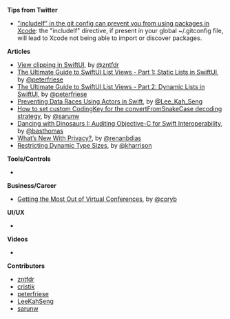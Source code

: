 **Tips from Twitter**

* ["includeIf" in the git config can prevent you from using packages in Xcode](https://twitter.com/cristiankocza/status/1433778633626247172): the "includeIf" directive, if present in your global ~/.gitconfig file, will lead to Xcode not being able to import or discover packages.

**Articles**

* [View clipping in SwiftUI](https://www.fivestars.blog/articles/swiftui-clipping/), by [@zntfdr](https://twitter.com/zntfdr)
* [The Ultimate Guide to SwiftUI List Views - Part 1: Static Lists in SwiftUI](https://peterfriese.dev/swiftui-listview-part1/), by [@peterfriese](https://twitter.com/peterfriese)
* [The Ultimate Guide to SwiftUI List Views - Part 2: Dynamic Lists in SwiftUI](https://peterfriese.dev/swiftui-listview-part2/), by [@peterfriese](https://twitter.com/peterfriese)
* [Preventing Data Races Using Actors in Swift](https://swiftsenpai.com/swift/actor-prevent-data-race/), by [@Lee_Kah_Seng](https://twitter.com/Lee_Kah_Seng)
* [How to set custom CodingKey for the convertFromSnakeCase decoding strategy](https://sarunw.com/posts/how-to-set-custom-codingkey-for-convertfromsnakecase-decoding-strategy/), by [@sarunw](https://twitter.com/sarunw)
* [Dancing with Dinosaurs I: Auditing Objective-C for Swift Interoperability](https://www.basbroek.nl/objc-swift-interop-auditing), by [@basthomas](https://www.twitter.com/basthomas)
* [What’s New With Privacy?](https://www.raywenderlich.com/24738637-what-s-new-with-privacy), by [@renanbdias](https://twitter.com/renanbdias)
* [Restricting Dynamic Type Sizes](https://useyourloaf.com/blog/restricting-dynamic-type-sizes/), by [@kharrison](https://twitter.com/kharrison)

**Tools/Controls**

* 

**Business/Career**

* [Getting the Most Out of Virtual Conferences](https://martiancraft.com/blog/2021/09/virtual-conferences/), by [@coryb](https://twitter.com/coryb)

**UI/UX**

* 

**Videos**

* 

**Contributors**

* [zntfdr](https://github.com/zntfdr)
* [cristik](https://www.github.com/cristik)
* [peterfriese](https://twitter.com/peterfriese)
* [LeeKahSeng](https://github.com/LeeKahSeng)
* [sarunw](https://github.com/sarunw)

